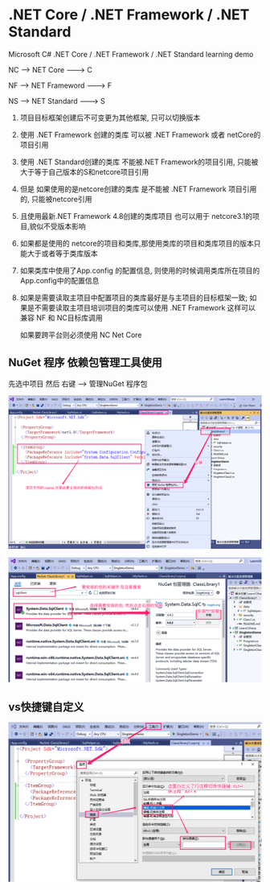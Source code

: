# .NET Core / .NET Framework / .NET Standard 
Microsoft  C#  .NET Core / .NET Framework / .NET Standard   learning  demo



NC  -->  NET Core  ---> C

NF  -->  NET Frameword  ---> F

NS  -->  NET Standard  ---> S





1.  项目目标框架创建后不可变更为其他框架,  只可以切换版本

2. 使用 .NET Framework 创建的类库 可以被 .NET Framework 或者 netCore的项目引用

3. 使用 .NET Standard创建的类库 不能被.NET Framework的项目引用, 只能被 大于等于自己版本的S和netcore项目引用

4. 但是 如果使用的是netcore创建的类库 是不能被 .NET Framework 项目引用的, 只能被netcore引用

5. 且使用最新.NET Framework 4.8创建的类库项目 也可以用于 netcore3.1的项目,貌似不受版本影响

6. 如果都是使用的 netcore的项目和类库,那使用类库的项目和类库项目的版本只能大于或者等于类库版本

7. 如果类库中使用了App.config 的配置信息, 则使用的时候调用类库所在项目的 App.config中的配置信息 

8. 如果是需要读取主项目中配置项目的类库最好是与主项目的目标框架一致; 如果是不需要读取主项目培训项目的类库可以使用 .NET Framework 这样可以兼容 NF 和 NC目标库调用

    

   如果要跨平台则必须使用 NC Net Core





## NuGet 程序 依赖包管理工具使用

先选中项目 然后 右键 --> 管理NuGet 程序包

![](./docs/nuget_1.png)

![](./docs/nuget_2.png)





## vs快捷键自定义

![](./docs/keymap.png)







